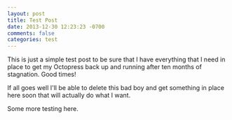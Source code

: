 ```yaml
---
layout: post
title: Test Post
date: 2013-12-30 12:23:23 -0700
comments: false
categories: test
---
```


This is just a simple test post to be sure that I have everything that I need in place to get my Octopress back up and running after ten months of stagnation. Good times!

If all goes well I'll be able to delete this bad boy and get something in place here soon that will actually do what I want.

Some more testing here.